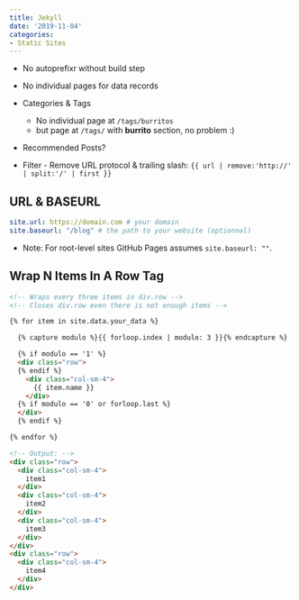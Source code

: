 ```yaml
---
title: Jekyll
date: '2019-11-04'
categories:
- Static Sites
---
```


- No autoprefixr without build step
- No individual pages for data records
- Categories & Tags
  - No individual page at `/tags/burritos`
  - but page at `/tags/` with **burrito** section, no problem :)
- Recommended Posts?

- Filter - Remove URL protocol & trailing slash: `{{ url | remove:'http://' | split:'/' | first }}`

## URL & BASEURL

```yml
site.url: https://domain.com # your domain
site.baseurl: "/blog" # the path to your website (optionnal)
```

- Note: For root-level sites GitHub Pages assumes `site.baseurl: ""`.

## Wrap N Items In A Row Tag

```md
<!-- Wraps every three items in div.row -->
<!-- Closes div.row even there is not enough items -->

{% for item in site.data.your_data %}

  {% capture modulo %}{{ forloop.index | modulo: 3 }}{% endcapture %}

  {% if modulo == '1' %}
  <div class="row">
  {% endif %}
    <div class="col-sm-4">
      {{ item.name }}
    </div>
  {% if modulo == '0' or forloop.last %}
  </div>
  {% endif %}

{% endfor %}

<!-- Output: -->
<div class="row">
  <div class="col-sm-4">
    item1
  </div>
  <div class="col-sm-4">
    item2
  </div>
  <div class="col-sm-4">
    item3
  </div>
</div>
<div class="row">
  <div class="col-sm-4">
    item4
  </div>
</div>
```

